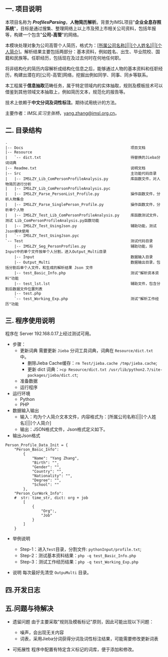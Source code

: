 ## 一. 项目说明
本项目名称为 ***ProfilesParsing***，**人物简历解析**。背景为IMSL项目"**企业全息存照系统**"，目标是通过搜集、整理网络上以上市及预上市相关公司资料，包括年报等，构建一个包含"**公司-高管**"的网络。

本模块处理对象为公司高管个人简历，格式为：<u>[所属公司名称]|||[个人姓名]|||[个人简介]</u>。解析结果主要包括两部分：基本资料，例如姓名、出生、毕业院校、国籍和民族等。任职经历，包括现在及过去何时在何地任何职。

将非结构化的简历内容解析成结构化信息之后，能够通过人物的基本资料和任职经历，构建出潜在的[公司-高管]网络，挖掘出例如同学、同事、同乡等联系。

本工程属于**信息抽取**范畴任务，属于特定领域内的实体抽取，规则及模板技术可以借鉴到其他领域文本抽取上，例如简历文本，规范化的报告等。

技术上依赖于**中文分词及词性标注**。期待试用统计的方法。

主要作者：*IMSL实习生张杨*，<a href="yang.zhang@imsl.org.cn">yang.zhang@imsl.org.cn</a>。


## 二. 目录结构
```
.
|-- Docs												项目文档
|-- Resource
|	`-- dict.txt										待替换的Jieba分词词典
|-- Readme.txt											说明文档
|-- Src													主功能代码目录
|   |-- IMSLZY_Lib_ComPersonProfileAnalysis.py			库函数文件，对人物简历进行分析
|   |-- IMSLZY_Lib_ComPersonProfileAnalysis.pyc
|   |-- IMSLZY_Parse_PersonList_Profile.py				操作函数文件，分析人物集合
|   |-- IMSLZY_Parse_SinglePerson_Profile.py			操作函数文件，分析单个人物
|   |-- IMSLZY_Test_Lib_ComPersonProfileAnalysis.py		库函数测试文件，测试 Lib_ComPersonProfileAnalysis.py函数功能
|   |-- IMSLZY_Test_UsingJson.py						辅助功能，测试Json模块使用
|   `-- IMSLZY_Test_UsingJson.pyc
`-- Test											    测试代码目录
    |-- IMSLZY_Seg_PersonProfiles.py					辅助功能，将Input中的单个文件按单个人分割，进入Output_Multi目录
    |-- Input											数据输入目录
    |-- Output_Multi									数据输出目录，包括分割后单个人文件，和生成的解析结果 Json 文件
    |-- test_Basic_Info.php								测试"解析资本资料"功能
    |-- test_lst.lst									辅助文件，包含分割后数据文件位置列表
    |-- test.php
    `-- test_Working_Exp.php							测试"解析工作经历"功能
```



## 三. 程序使用说明
程序在 Server 192.168.0.17上经过测试可用。

- 步骤：
	- 更新词典
	需要更新 `Jieba` 分词工具词典，词典在 `Resource/dict.txt` 中。
		- 删除Jieba Cache缓存：`rm Test/jieba.cache /tmp/jieba.cache`;
		- 更新 dict 词典：`>cp Resource/dict.txt /usr/lib/python2.7/site-packages/jieba/dict.ct`;
	- 准备数据
	- 运行程序
- 运行环境
	- Python
	- PHP
- 数据输入输出
	- 输入：均为个人简介文本文件，内容格式为：[所属公司名称]|||[个人姓名]|||[个人简介]
	- 输出：JSON格式文件，Json格式定义如下。
- 输出Json格式

```
Person_Profile_Data_Init = {
    "Person_Basic_Info":
        {
            "Name": "Yang Zhang",
            "Birth": "",
            "Gender": "",
            "Country": "",
            "Nationality": "",
            "Degree": "",
            "School": ""
        },
    "Person_CurWork_Info":
    #  str: time_str, dict: org + job
        [
			{
				"Org":,
				"Job"
			}
		]
    }
```


- 举例说明
	- Step-1：进入`Test`目录，分割文件: `pythonInput/profile.txt`;
	- Step-2：测试基本资料结果：`php -q test_Basic_Info.php`
	- Step-3：测试工作经历结果：`php -q test_Working_Exp.php`

- 说明
	每次最好先清空 ` OutpuMulti ` 目录。

## 四.开发日志

## 五.问题与待解决
- 遗留问题
由于主要采取"规则及模板标记"原则，因此可能出现以下问题：
	- 噪声，会出现无关内容
	- 词表，采用Jieba分词获得分词及词性标注结果，可能需要修改更新词表

- 可拓展性
程序中配置有特定含义标记的词库，便于添加和修改。
